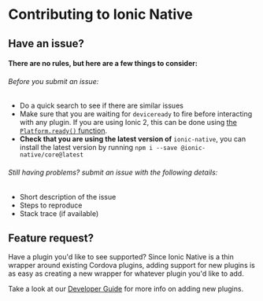 # Contributing to Ionic Native

## Have an issue?
#### There are no rules, but here are a few things to consider:
###### Before you submit an issue:
* Do a quick search to see if there are similar issues
* Make sure that you are waiting for `deviceready` to fire before interacting with any plugin. If you are using Ionic 2, this can be done using [the `Platform.ready()` function](http://ionicframework.com/docs/api/platform/Platform/#ready).
* **Check that you are using the latest version of** `ionic-native`, you can install the latest version by running `npm i --save @ionic-native/core@latest`

###### Still having problems? submit an issue with the following details:
* Short description of the issue
* Steps to reproduce
* Stack trace (if available)


## Feature request?
Have a plugin you'd like to see supported? Since Ionic Native is a thin wrapper around existing Cordova plugins, adding support for new plugins is as easy as creating a new wrapper for whatever plugin you'd like to add.

Take a look at our [Developer Guide](https://github.com/driftyco/ionic-native/blob/master/DEVELOPER.md) for more info on adding new plugins.
